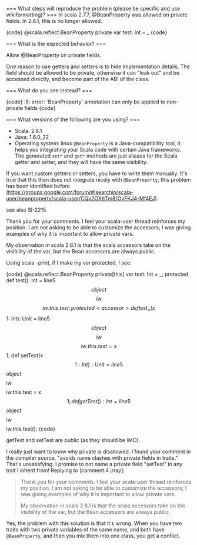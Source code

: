=== What steps will reproduce the problem (please be specific and use wikiformatting)? ===
In scala 2.7.7, @BeanProperty was allowed on private fields. In 2.8.1, this is no longer allowed.

{code}
@scala.reflect.BeanProperty private var test: Int = _
{code} 

=== What is the expected behavior? ===

Allow @BeanProperty on private fields.

One reason to use getters and setters is to hide implementation details. The field should be allowed to be private, otherwise it can "leak out" and be accessed directly, and become part of the ABI of the class.

=== What do you see instead? ===

{code}
<console>:5: error: `BeanProperty' annotation can only be applied to non-private fields
{code} 


=== What versions of the following are you using? ===
  - Scala: 2.8.1
  - Java: 1.6.0_22
  - Operating system: linux
`@BeanProperty` is a Java-compatibility tool, it helps you integrating your Scala code with certain Java frameworks.  The generated `set*` and `get*` methods are just aliases for the Scala getter and setter, and they will have the same visibility.

If you want custom getters or setters, you have to write them manually. It's true that this then does not integrate nicely with `@BeanProperty`, this problem has been identified before (https://groups.google.com/forum/#!searchin/scala-user/beanproperty/scala-user/CQv2OXttTm8/OvFKJ4-Mf4EJ).

see also SI-2215.

Thank you for your comments. I feel your scala-user thread reinforces my position. I am not asking to be able to customize the accessors; I was giving examples of why it is important to allow private vars.

My observation in scala 2.8.1 is that the scala accessors take on the visibility of the var, but the Bean accessors are always public.

Using scala -print, if I make my var protected, I see:

{code}
    @scala.reflect.BeanProperty private[this] var test: Int = _;
    protected <accessor> def test(): Int = line5$$object$$$$iw$$$$iw.this.test;
    protected <accessor> def test_=(x$$1: Int): Unit = line5$$object$$$$iw$$$$iw.this.test = x$$1;
    def setTest(x$$1: Int): Unit = line5$$object$$$$iw$$$$iw.this.test = x$$1;
    def getTest(): Int = line5$$object$$$$iw$$$$iw.this.test();
{code}

getTest and setTest are public (as they should be IMO).

I really just want to know why private is disallowed. I found your comment in the compiler source, "avoids name clashes with private fields in traits." That's unsatisfying. I promise to not name a private field "setTest" in any trait I inherit from!
Replying to [comment:4 jrray]:
> Thank you for your comments. I feel your scala-user thread reinforces my position. I am not asking to be able to customize the accessors; I was giving examples of why it is important to allow private vars.
> 
> My observation in scala 2.8.1 is that the scala accessors take on the visibility of the var, but the Bean accessors are always public.

Yes, the problem with this solution is that it's wrong. When you have two traits with two private variables of the same name, and both have `@BeanProperty`, and then you mix them into one class, you get a conflict.

